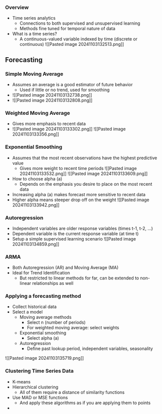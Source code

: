 ### Overview
- Time series analytics
	- Connections to both supervised and unsupervised learning
	- Methods fine tuned for temporal nature of data
- What is a time series?
	- A continuous-valued variable indexed by time (discrete or continuous)
![[Pasted image 20241103132513.png]]
## Forecasting

### Simple Moving Average 
- Assumes an average is a good estimator of future behavior
	- Used if little or no trend, used for smoothing
- ![[Pasted image 20241103132738.png]]
- ![[Pasted image 20241103132808.png]]

### Weighted Moving Average
- Gives more emphasis to recent data
- ![[Pasted image 20241103133302.png]]
![[Pasted image 20241103133356.png]]
### Exponential Smoothing
- Assumes that the most recent observations have the highest predictive value
	- Gives more weight to recent time periods
![[Pasted image 20241103133532.png]]
![[Pasted image 20241103133609.png]]
- How to choose alpha (a)
	- Depends on the emphasis you desire to place on the most recent data
- Increasing alpha (a) makes forecast more sensitive to recent data
- Higher alpha means steeper drop off on the weight 
![[Pasted image 20241103133942.png]]

### Autoregression
- Independent variables are older response variables (times t-1, t-2, ...)
- Dependent  variable is the current response variable (at time t)
- Setup a simple supervised learning scenario 
![[Pasted image 20241103134859.png]]
### ARMA
- Both Autoregression (AR) and Moving Average (MA)
- Ideal for Trend Identification
	- But restricted to linear methods for far, can be extended to non-linear relationships as well


### Applying a forecasting method
- Collect historical data
- Select a model
	- Moving average methods
		- Select n (number of periods)
		- For weighted moving average: select weights
	- Exponential smoothing
		- Select alpha (a)
	- Autoregression
		- Define past lookup period, independent variables, seasonality 

![[Pasted image 20241103135719.png]]

### Clustering Time Series Data
- K-means
- Hierarchical clustering
	- All of them require a distance of similarity functions
- Use MAD or MSE functions
	- And apply these algorithms as if you are applying them to points
- 